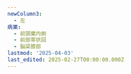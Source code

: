 ```yaml
---
newColumn3:
  - 左
病巣:
  - 前頭葉内側
  - 前部帯状回
  - 脳梁膝部
lastmod: '2025-04-03'
last_edited: 2025-02-27T00:00:00.000Z
---
```



